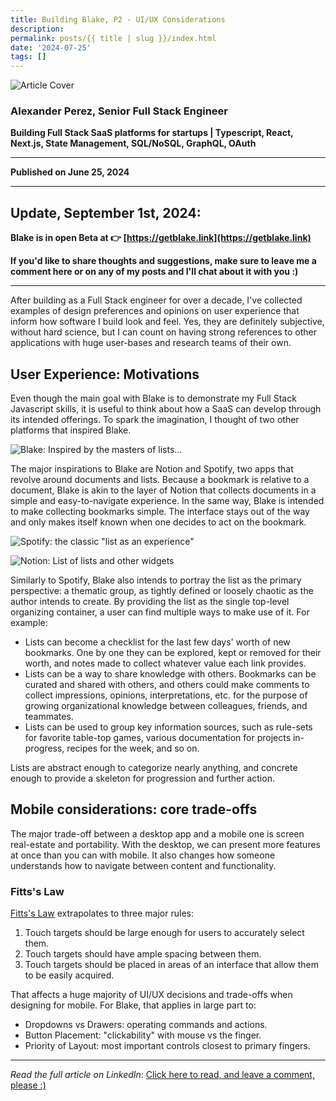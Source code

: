 ```yaml
---
title: Building Blake, P2 - UI/UX Considerations
description: 
permalink: posts/{{ title | slug }}/index.html
date: '2024-07-25'
tags: []
---
```


![Article Cover](https://media.licdn.com/dms/image/v2/D4D12AQG0Xm3w4MVA5Q/article-cover_image-shrink_720_1280/article-cover_image-shrink_720_1280/0/1719285288569?e=1732147200&amp;v=beta&amp;t=aFoMV41ifnrxbCKtV6id-y6J9UKG452eRWDsyDpPq-A)

### Alexander Perez, Senior Full Stack Engineer

**Building Full Stack SaaS platforms for startups | Typescript, React, Next.js, State Management, SQL/NoSQL, GraphQL, OAuth**

---

**Published on June 25, 2024**

---

## Update, September 1st, 2024:

**Blake is in open Beta at 👉️ [https://getblake.link](https://getblake.link)**

**If you'd like to share thoughts and suggestions, make sure to leave me a comment here or on any of my posts and I'll chat about it with you :)**

---

After building as a Full Stack engineer for over a decade, I've collected examples of design preferences and opinions on user experience that inform how software I build look and feel. Yes, they are definitely subjective, without hard science, but I can count on having strong references to other applications with huge user-bases and research teams of their own.

## User Experience: Motivations

Even though the main goal with Blake is to demonstrate my Full Stack Javascript skills, it is useful to think about how a SaaS can develop through its intended offerings. To spark the imagination, I thought of two other platforms that inspired Blake.

![Blake: Inspired by the masters of lists...](https://media.licdn.com/dms/image/v2/D4D12AQE45piVypzf1Q/article-inline_image-shrink_1000_1488/article-inline_image-shrink_1000_1488/0/1719285951162?e=1732147200&amp;v=beta&amp;t=ZQJ8aupprxG1jjSKSF6Qzejp458tI2T4ZnbNbQ8cuQw)

The major inspirations to Blake are Notion and Spotify, two apps that revolve around documents and lists. Because a bookmark is relative to a document, Blake is akin to the layer of Notion that collects documents in a simple and easy-to-navigate experience. In the same way, Blake is intended to make collecting bookmarks simple. The interface stays out of the way and only makes itself known when one decides to act on the bookmark.

![Spotify: the classic "list as an experience"](https://media.licdn.com/dms/image/v2/D4D12AQHYrUCtlNb3-g/article-inline_image-shrink_1500_2232/article-inline_image-shrink_1500_2232/0/1719285720784?e=1732147200&amp;v=beta&amp;t=5BiFnyXcFKQTMS2CaxnPVwXFUAMg8G_kQduIwVtFaHI)

![Notion: List of lists and other widgets](https://media.licdn.com/dms/image/v2/D4D12AQGzxKRtbgCpoA/article-inline_image-shrink_1000_1488/article-inline_image-shrink_1000_1488/0/1719285996661?e=1732147200&amp;v=beta&amp;t=oppV7Q6TKRK14wrYeurdu890gP2dlxRyr7YjMnWiFBA)

Similarly to Spotify, Blake also intends to portray the list as the primary perspective: a thematic group, as tightly defined or loosely chaotic as the author intends to create. By providing the list as the single top-level organizing container, a user can find multiple ways to make use of it. For example:

- Lists can become a checklist for the last few days' worth of new bookmarks. One by one they can be explored, kept or removed for their worth, and notes made to collect whatever value each link provides.
- Lists can be a way to share knowledge with others. Bookmarks can be curated and shared with others, and others could make comments to collect impressions, opinions, interpretations, etc. for the purpose of growing organizational knowledge between colleagues, friends, and teammates.
- Lists can be used to group key information sources, such as rule-sets for favorite table-top games, various documentation for projects in-progress, recipes for the week, and so on.

Lists are abstract enough to categorize nearly anything, and concrete enough to provide a skeleton for progression and further action.

## Mobile considerations: core trade-offs

The major trade-off between a desktop app and a mobile one is screen real-estate and portability. With the desktop, we can present more features at once than you can with mobile. It also changes how someone understands how to navigate between content and functionality.

### Fitts's Law

[Fitts's Law](https://lawsofux.com/fittss-law/) extrapolates to three major rules:

1. Touch targets should be large enough for users to accurately select them.
2. Touch targets should have ample spacing between them.
3. Touch targets should be placed in areas of an interface that allow them to be easily acquired.

That affects a huge majority of UI/UX decisions and trade-offs when designing for mobile. For Blake, that applies in large part to:

- Dropdowns vs Drawers: operating commands and actions.
- Button Placement: "clickability" with mouse vs the finger.
- Priority of Layout: most important controls closest to primary fingers.

--- 

*Read the full article on LinkedIn*: [Click here to read, and leave a comment, please :)](https://www.linkedin.com/pulse/full-stack-skills-action-building-blake-nextjs-saas-alexander-jggif/?trackingId=jbvGc0HhS7q17s20ZoszwA%3D%3D)
